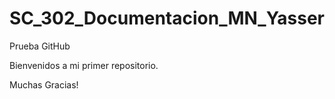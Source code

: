 # SC_302_Documentacion_MN_Yasser
Prueba GitHub

Bienvenidos a mi primer repositorio. 

Muchas Gracias! 
